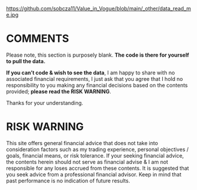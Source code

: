https://github.com/sobcza11/Value_in_Vogue/blob/main/_other/data_read_me.jpg

# COMMENTS
Please note, this section is purposely blank. **The code is there for yourself to pull the data.**

**If you can’t code & wish to see the data**, I am happy to share with no associated financial requirements, I just ask that you agree that I hold no responsibility to you making any financial decisions based on the contents provided; **please read the RISK WARNING**.

Thanks for your understanding. 
 

# RISK WARNING
This site offers general financial advice that does not take into consideration factors such as my trading experience, personal objectives / goals, financial means, or risk tolerance. If your seeking financial advice, the contents herein should not serve as financial advise & I am not responsible for any loses accrued from these contents. It is suggested that you seek advice from a professional financial advisor. Keep in mind that past performance is no indication of future results.

